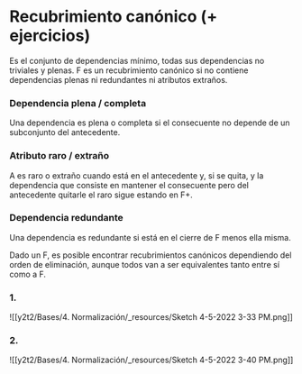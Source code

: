 

# Recubrimiento canónico (+ ejercicios)
Es el conjunto de dependencias mínimo, todas sus dependencias no triviales y plenas.
F es un recubrimiento canónico si no contiene dependencias plenas ni redundantes ni atributos extraños.

### Dependencia plena / completa

Una dependencia es plena o completa si el consecuente no depende de un subconjunto del antecedente.

### Atributo raro / extraño

A es raro o extraño cuando está en el antecedente y, si se quita, y la dependencia que consiste en mantener el consecuente pero del antecedente quitarle el raro sigue estando en F+.

### Dependencia redundante

Una dependencia es redundante si está en el cierre de F menos ella misma.

Dado un F, es posible encontrar recubrimientos canónicos dependiendo del orden de eliminación, aunque todos van a ser equivalentes tanto entre sí como a F.


### 1.

![[y2t2/Bases/4. Normalización/_resources/Sketch 4-5-2022 3-33 PM.png]]


### 2.

![[y2t2/Bases/4. Normalización/_resources/Sketch 4-5-2022 3-40 PM.png]]
